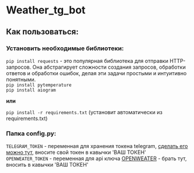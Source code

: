 # Weather_tg_bot
## Как пользоваться:
### Установить необходимые библиотеки:
```pip install requests``` - это популярная библиотека для отправки HTTP-запросов. Она абстрагирует сложности создания запросов, обработки ответов и обработки ошибок, делая эти задачи простыми и интуитивно понятными.        
```pip install pytemperature```      
```pip install aiogram```               

**или** 

```pip install -r requirements.txt``` (установит автоматически из requirements.txt)
### Папка config.py:
```TELEGRAM_TOKEN``` - переменная для хранения токена telegram, [сделать его можно тут](https://t.me/BotFather), вносите свой токен в кавычки 'ВАШ ТОКЕН'       
```OPENWEATER_TOKEN``` - переменная для api ключа [OPENWEATER](https://home.openweathermap.org/api_keys) -  брать тут, вносить в кавычки 'ВАШ ТОКЕН'

